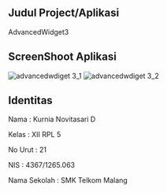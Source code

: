 ## Judul Project/Aplikasi
AdvancedWidget3
## ScreenShoot Aplikasi 
![advancedwdiget 3_1](https://cloud.githubusercontent.com/assets/22719080/19858113/db8c1066-9fb2-11e6-86ae-d18196de1b87.PNG)
![advancedwdiget 3_2](https://cloud.githubusercontent.com/assets/22719080/19858123/e76377a8-9fb2-11e6-9089-c8ab39946b45.PNG)
## Identitas

Nama : Kurnia Novitasari D

Kelas : XII RPL 5

No Urut : 21

NIS : 4367/1265.063

Nama Sekolah : SMK Telkom Malang
